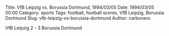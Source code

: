 Title: VfB Leipzig vs. Borussia Dortmund, 1994/03/05
Date: 1994/03/05 00:00
Category: sports
Tags: football, football scores, VfB Leipzig, Borussia Dortmund
Slug: vfb-leipzig-vs-borussia-dortmund
Author: carbonero


VfB Leipzig 2 - 3 Borussia Dortmund
